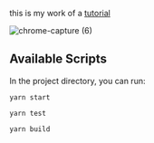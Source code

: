 this is my work of a [tutorial](https://youtu.be/ZGW3xSdwvpw)

![chrome-capture (6)](https://user-images.githubusercontent.com/61309248/109871360-6901c280-7c6b-11eb-8912-8ce735c51fb2.gif)


## Available Scripts

In the project directory, you can run:

`yarn start`

`yarn test`

`yarn build`
